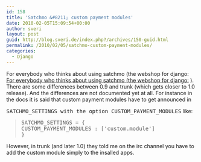 ```yaml
---
id: 158
title: 'Satchmo &#8211; custom payment modules'
date: 2010-02-05T15:09:54+00:00
author: sveri
layout: post
guid: http://blog.sveri.de/index.php?/archives/150-guid.html
permalink: /2010/02/05/satchmo-custom-payment-modules/
categories:
  - Django
---
```

For everybody who thinks about using satchmo (the webshop for django: [For everybody who thinks about using satchmo (the webshop for django:](http://www.satchmoproject.com/ "http://www.satchmoproject.com/") ). There are some differences between 0.9 and trunk (which gets closer to 1.0 release). And the differences are not documented yet at all. For instance in the docs it is said that custom payment modules have to get announced in
  
<tt class="docutils literal"><span class="pre">SATCHMO_SETTINGS with the option </span></tt> <tt class="docutils literal"><span class="pre">CUSTOM_PAYMENT_MODULES</span></tt> like:



> 
> 
> <tt class="docutils literal"><span class="pre">SATCHMO_SETTINGS = {<br /> </span></tt><tt class="docutils literal"><span class="pre">CUSTOM_PAYMENT_MODULES : ['custom.module']<br />}</span></tt>
> 
> 



However, in trunk (and later 1.0) they told me on the irc channel you have to add the custom module simply to the insalled apps.